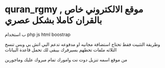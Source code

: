 # quran_rgmy , موقع الالكتروني خاص بالقران كاملا بشكل عصري
ب استخدام   php js html boostrap


وطريقة التثبيت فقط تحتاج استضافة مجانيه او مدفوعه تدعم البي اتش بي 
وبس تنسخ الثلاثه ملفات تحطهم بسيرفرك بيبقى لك تحمل قاعدة البيانات

من موقع اسمه تنزيل دوت نت وامورك تمام مبروك عليك وماجورين
